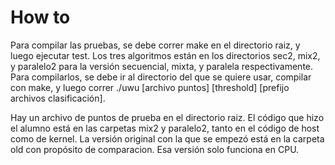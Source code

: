 # How to
Para compilar las pruebas, se debe correr make en el directorio raiz, y luego ejecutar test. Los tres algoritmos están en los directorios sec2, mix2, y paralelo2 para la versión secuencial, mixta, y paralela respectivamente. Para compilarlos, se debe ir al directorio del que se quiere usar, compilar con make, y luego correr ./uwu [archivo puntos] [threshold] [prefijo archivos clasificación].

Hay un archivo de puntos de prueba en el directorio raiz. El código que hizo el alumno está en las carpetas mix2 y paralelo2, tanto en el código de host como de kernel. La versión original con la que se empezó está en la carpeta old  con propósito de comparacion.  Esa versión solo funciona en CPU.